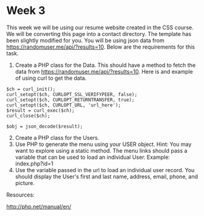 # Week 3

This week we will be using our resume website created in the CSS course.  We will be converting this page into a contact directory. The template has been slightly modified for you.  You will be using json data from https://randomuser.me/api/?results=10. Below are the requirements for this task.

1) Create a PHP class for the Data. This should have a method to fetch the data from https://randomuser.me/api/?results=10.  Here is and example of using curl to get the data.

```
$ch = curl_init();
curl_setopt($ch, CURLOPT_SSL_VERIFYPEER, false);
curl_setopt($ch, CURLOPT_RETURNTRANSFER, true);
curl_setopt($ch, CURLOPT_URL, 'url_here');
$result = curl_exec($ch);
curl_close($ch);

$obj = json_decode($result);
```

2) Create a PHP class for the Users. 
3) Use PHP to generate the menu using your USER object. Hint: You may want to explore using a static method.  The menu links should pass a variable that can be used to load an individual User. Example:  index.php?id=1
4) Use the variable passed in the url to load an individual user record.  You should display the User's first and last name, address, email, phone, and picture.        

Resources:

http://php.net/manual/en/